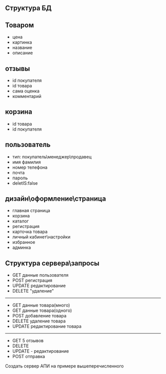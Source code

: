 

## Структура БД
## Товаром
- цена
- картинка
- название
- описание


## отзывы
- id покупателя
- id товара
- сама оценка
- комментарий


## корзина
- id товара
- id покупателя


## пользователь
- тип: покупатель\менеджер\продавец
- имя фамилия
- номер телефона
- почта
- пароль
- deletIS:false


## дизайн\оформление\страница
- главная страница
- корзина
- каталог
- регистрация
- карточка товара
- личный кабинет\настройки
- избранное
- админка




## Структура сервера\запросы
- GET данные пользователя
- POST регистрация
- UPDATE редактирование
- DELETE "удаление"
---
- GET данные товара(много)
- GET данные товара(одного)
- POST добавление товара
- DELETE удаление товара
- UPDATE редактирование товара
---
- GET 5 отзывов
- DELETE
- UPDATE - редактирование
- POST отправка


Создать сервер АПИ на примере вышеперечисленного

